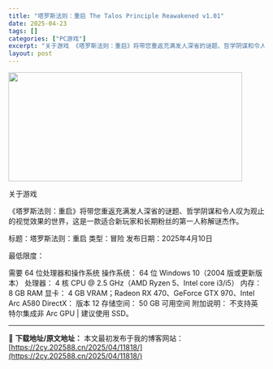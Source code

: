 ```yaml
---
title: "塔罗斯法则：重启 The Talos Principle Reawakened v1.01"
date: 2025-04-23
tags: []
categories: ["PC游戏"]
excerpt: "关于游戏 《塔罗斯法则：重启》将带您重返充满发人深省的谜题、哲学阴谋和令人叹为观止的视觉效果的世界，这是一款适合新玩家和长期粉丝的第一人称解谜杰作。 标题：塔罗斯法则：重启 类型：冒险 发布日期：2025年4月10日 最低限度： 需要 64 位处理器和操作系统 操作系统： 64 位 Windows &hellip;"
layout: post
---
```


<img class="aligncenter size-full wp-image-11815" src="https://2cy.202588.cn/wp-content/uploads/2025/04/2025042309251183.webp" alt="" width="460" height="215" />

关于游戏

《塔罗斯法则：重启》将带您重返充满发人深省的谜题、哲学阴谋和令人叹为观止的视觉效果的世界，这是一款适合新玩家和长期粉丝的第一人称解谜杰作。

标题：塔罗斯法则：重启
类型：冒险
发布日期：2025年4月10日

最低限度：

需要 64 位处理器和操作系统
操作系统： 64 位 Windows 10（2004 版或更新版本）
处理器： 4 核 CPU @ 2.5 GHz（AMD Ryzen 5、Intel core i3/i5）
内存： 8 GB RAM
显卡： 4 GB VRAM；Radeon RX 470、GeForce GTX 970、Intel Arc A580
DirectX： 版本 12
存储空间： 50 GB 可用空间
附加说明： 不支持英特尔集成非 Arc GPU | 建议使用 SSD。

---
📖 **下载地址/原文地址：** 本文最初发布于我的博客网站：[https://2cy.202588.cn/2025/04/11818/](https://2cy.202588.cn/2025/04/11818/)
